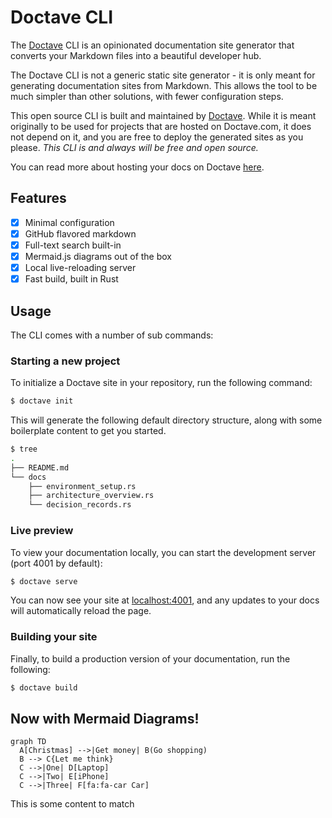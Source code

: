 Doctave CLI
===========

The [Doctave](https://www.doctave.com) CLI is an opinionated documentation site generator that
converts your Markdown files into a beautiful developer hub.

The Doctave CLI is not a generic static site generator - it is only meant for generating
documentation sites from Markdown. This allows the tool to be much simpler than other solutions,
with fewer configuration steps.

This open source CLI is built and maintained by [Doctave](https://www.doctave.com). While it is
meant originally to be used for projects that are hosted on Doctave.com, it does not depend on it,
and you are free to deploy the generated sites as you please. _This CLI is and always will be free
and open source._

You can read more about hosting your docs on Doctave [here](https://www.doctave.com).

## Features
- [x] Minimal configuration
- [x] GitHub flavored markdown
- [x] Full-text search built-in
- [x] Mermaid.js diagrams out of the box
- [x] Local live-reloading server
- [x] Fast build, built in Rust

## Usage

The CLI comes with a number of sub commands:

### Starting a new project 

To initialize a Doctave site in your repository, run the following command:

```bash
$ doctave init
```

This will generate the following default directory structure, along with some boilerplate content
to get you started.

```bash
$ tree
.
├── README.md
└── docs
    ├── environment_setup.rs
    ├── architecture_overview.rs
    └── decision_records.rs
```

### Live preview

To view your documentation locally, you can start the development server (port 4001 by default):

```bash
$ doctave serve
```

You can now see your site at [localhost:4001](), and any updates to your docs will automatically
reload the page.

### Building your site

Finally, to build a production version of your documentation, run the following:

```bash
$ doctave build
```

## Now with Mermaid Diagrams!

```mermaid
graph TD
  A[Christmas] -->|Get money| B(Go shopping)
  B --> C{Let me think}
  C -->|One| D[Laptop]
  C -->|Two| E[iPhone]
  C -->|Three| F[fa:fa-car Car]
```

This is some content to match
